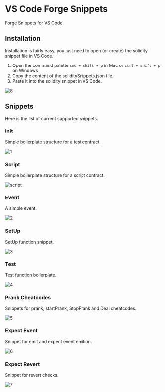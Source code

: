 # VS Code Forge Snippets
Forge Snippets for VS Code.

## Installation
Installation is fairly easy, you just need to open (or create) the solidity snippet file in VS Code.
1. Open the command palette `cmd + shift + p` in Mac or `ctrl + shift + p` on Windows
2. Copy the content of the soliditySnippets.json file.
3. Paste it into the  solidity snippet in VS Code.

![8](https://user-images.githubusercontent.com/578688/169672281-01c17816-7ca7-4c36-b890-9cdd440c8951.gif)


## Snippets
Here is the list of current supported snippets.

### Init
Simple boilerplate structure for a test contract.

![1](https://user-images.githubusercontent.com/578688/169672205-7f988aee-99a8-4d46-8e1a-c27419887a95.gif)

### Script
Simple boilerplate structure for a script contract.

![script](https://user-images.githubusercontent.com/578688/171066931-b69c0fce-ce5b-4a94-96b0-461fa7745e3f.gif)


### Event
A simple event.

![2](https://user-images.githubusercontent.com/578688/169672213-2d6dc5b4-e672-4dca-9009-8a27798a2a8a.gif)

### SetUp
SetUp function snippet.

![3](https://user-images.githubusercontent.com/578688/169672283-e0db74a7-ff2d-4284-9111-809d2e70d511.gif)

### Test
Test function boilerplate.

![4](https://user-images.githubusercontent.com/578688/169672284-7256cbe9-4e69-4a16-9a70-219d2b07550a.gif)

### Prank Cheatcodes
Snippets for prank, startPrank, StopPrank and Deal cheatcodes.

![5](https://user-images.githubusercontent.com/578688/169672285-f6974198-5895-41cc-bedf-ec437b1b26fc.gif)

### Expect Event
Snippet for emit and expect event emition.

![6](https://user-images.githubusercontent.com/578688/169672286-c8be659d-a4e4-485f-b0e4-63d996d7eb46.gif)

### Expect Revert
Snippet for revert checks.

![7](https://user-images.githubusercontent.com/578688/169672287-d9a0cdd8-a97f-436e-a08f-70a4dd47a9f6.gif)
